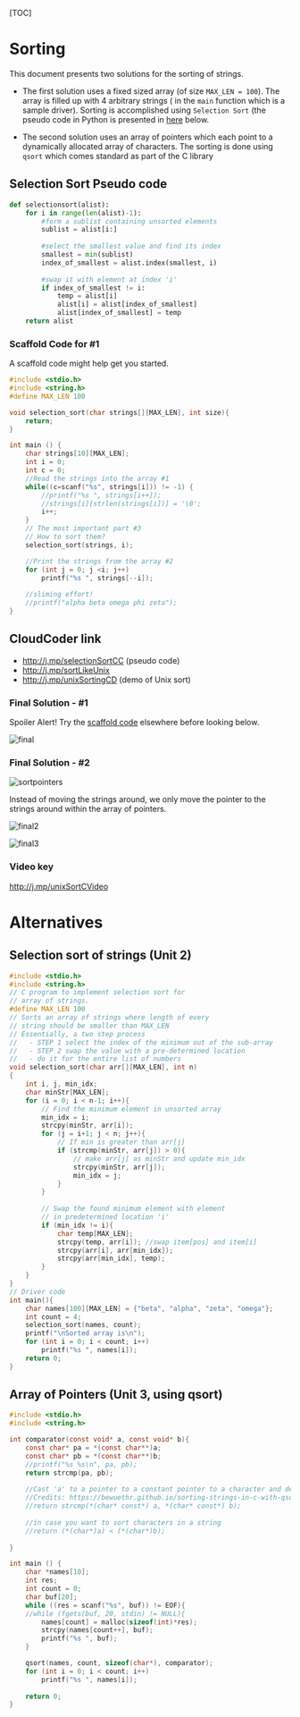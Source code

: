 
[TOC]

# Sorting

This document presents two solutions for the sorting of strings. 

  - The first solution uses a fixed sized array (of size `MAX_LEN = 100`). The array is filled up with 4 arbitrary strings ( in the `main` function which is a sample driver). Sorting is accomplished using `Selection Sort` (the pseudo code in Python is presented in [here](#selection-sort-pseudo-code) below. 

  - The second solution uses an array of pointers which each point to a dynamically allocated array of characters. The sorting is done using `qsort` which comes standard as part of the C library



## Selection Sort Pseudo code



```python
def selectionsort(alist):
    for i in range(len(alist)-1):
        #form a sublist containing unsorted elements
        sublist = alist[i:]
        
        #select the smallest value and find its index
        smallest = min(sublist)
        index_of_smallest = alist.index(smallest, i)
        
        #swap it with element at index 'i'
        if index_of_smallest != i:
            temp = alist[i]
            alist[i] = alist[index_of_smallest]
            alist[index_of_smallest] = temp        
    return alist
```


### Scaffold Code for #1 
A scaffold code might help get you started. 

```c
#include <stdio.h> 
#include <string.h> 
#define MAX_LEN 100

void selection_sort(char strings[][MAX_LEN], int size){
    return;
}

int main () { 
    char strings[10][MAX_LEN]; 
    int i = 0;
    int c = 0;
    //Read the strings into the array #1
    while((c=scanf("%s", strings[i])) != -1) {
        //printf("%s ", strings[i++]);
        //strings[i][strlen(strings[i])] = '\0';
        i++;
    }
    // The most important part #3
    // How to sort them?
    selection_sort(strings, i);

    //Print the strings from the array #2
    for (int j = 0; j <i; j++)
	    printf("%s ", strings[--i]);
    
    //sliming effort! 
    //printf("alpha beta omega phi zeta");
}
```


## CloudCoder link
- http://j.mp/selectionSortCC (pseudo code)  
- http://j.mp/sortLikeUnix
- http://j.mp/unixSortingCD (demo of Unix sort)


### Final Solution - #1

Spoiler Alert! Try the [scaffold code](#scaffold-code-for-1) elsewhere before looking below.

![final](http://j.mp/finalSolutionUnixSort)


### Final Solution - #2 

![sortpointers](https://camo.githubusercontent.com/1c43d076af0b84b9d0d3d1f43649eba6172786c5/687474703a2f2f6a2e6d702f706f696e746572417272617973)  

Instead of moving the strings around, we only move the pointer to the strings around within the array of pointers. 


![final2](http://j.mp/unixSortUsingArrayPointers1)

![final3](http://j.mp/unixSortUsingArrayPointers2)

### Video key 

http://j.mp/unixSortCVideo

# Alternatives

## Selection sort of strings (Unit 2)


```c
#include <stdio.h> 
#include <string.h> 
// C program to implement selection sort for
// array of strings.
#define MAX_LEN 100
// Sorts an array of strings where length of every
// string should be smaller than MAX_LEN
// Essentially, a two step process
//   - STEP 1 select the index of the minimum out of the sub-array
//   - STEP 2 swap the value with a pre-determined location 
//   - do it for the entire list of numbers 
void selection_sort(char arr[][MAX_LEN], int n)
{
    int i, j, min_idx;
    char minStr[MAX_LEN];
    for (i = 0; i < n-1; i++){
        // Find the minimum element in unsorted array
        min_idx = i;
        strcpy(minStr, arr[i]);
        for (j = i+1; j < n; j++){
            // If min is greater than arr[j]
            if (strcmp(minStr, arr[j]) > 0){
                // make arr[j] as minStr and update min_idx
                strcpy(minStr, arr[j]);
                min_idx = j;
            }
        }
  
        // Swap the found minimum element with element
        // in predetermined location 'i'
        if (min_idx != i){
            char temp[MAX_LEN];
            strcpy(temp, arr[i]); //swap item[pos] and item[i]
            strcpy(arr[i], arr[min_idx]);
            strcpy(arr[min_idx], temp);
        }
    }
}
// Driver code
int main(){
    char names[100][MAX_LEN] = {"beta", "alpha", "zeta", "omega"};
    int count = 4;
    selection_sort(names, count);
    printf("\nSorted array is\n");
    for (int i = 0; i < count; i++)
        printf("%s ", names[i]);
    return 0;
}
```



## Array of Pointers (Unit 3, using qsort)


```c
#include <stdio.h> 
#include <string.h> 

int comparator(const void* a, const void* b){
    const char* pa = *(const char**)a; 
    const char* pb = *(const char**)b; 
    //printf("%s %s\n", pa, pb); 
    return strcmp(pa, pb); 
    
    //Cast 'a' to a pointer to a constant pointer to a character and dereference that
    //Credits: https://bewuethr.github.io/sorting-strings-in-c-with-qsort/
    //return strcmp(*(char* const*) a, *(char* const*) b);
    
    //in case you want to sort characters in a string 
    //return (*(char*)a) < (*(char*)b);
    
}

int main () { 
    char *names[10];
    int res;
    int count = 0;
    char buf[20];
    while ((res = scanf("%s", buf)) != EOF){
    //while (fgets(buf, 20, stdin) != NULL){
        names[count] = malloc(sizeof(int)*res);
        strcpy(names[count++], buf); 
        printf("%s ", buf);
    }

    qsort(names, count, sizeof(char*), comparator); 
    for (int i = 0; i < count; i++)
        printf("%s ", names[i]);
        
    return 0;
}

```
<!--stackedit_data:
eyJoaXN0b3J5IjpbLTE0MzUxMTcyOTVdfQ==
-->